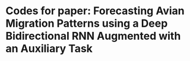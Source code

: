 # Codes for paper: Forecasting Avian Migration Patterns using a Deep Bidirectional RNN Augmented with an Auxiliary Task
